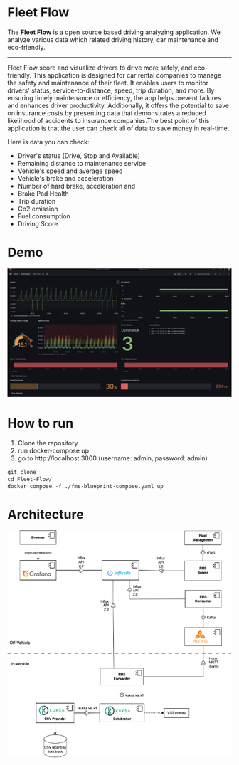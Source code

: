 # Fleet Flow
The **Fleet Flow** is a open source based driving analyzing application. We analyze various data which related driving history, car maintenance and eco-friendly.

---

Fleet Flow score and visualize drivers to drive more safely, and eco-friendly. This application is designed for car rental companies to manage the safety and maintenance of their fleet. It enables users to monitor drivers' status, service-to-distance, speed, trip duration, and more. By ensuring timely maintenance or efficiency, the app helps prevent failures and enhances driver productivity. Additionally, it offers the potential to save on insurance costs by presenting data that demonstrates a reduced likelihood of accidents to insurance companies.The best point of this application is that the user can check all of data to save money in real-time.

Here is data you can check:
- Driver's status (Drive, Stop and Available)
- Remaining distance to maintenance service
- Vehicle's speed and average speed
- Vehicle's brake and acceleration
- Number of hard brake, acceleration and 
- Brake Pad Health
- Trip duration
- Co2 emission
- Fuel consumption
- Driving Score 

# Demo
<img src="img/demo.png">

# How to run
1. Clone the repository
2. run docker-compose up
3. go to http://localhost:3000 (username: admin, password: admin)
```
git clone
cd Fleet-Flow/
docker compose -f ./fms-blueprint-compose.yaml up
```

# Architecture
<img src="img/fleet-management-architecture.png">
